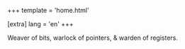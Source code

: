 +++
template = 'home.html'

[extra]
lang = 'en'
+++

Weaver of bits, warlock of pointers, & warden of registers.
